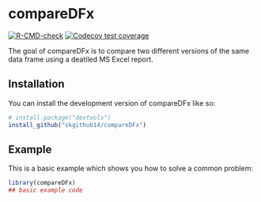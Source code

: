 
<!-- README.md is generated from README.Rmd. Please edit that file -->

# compareDFx

<!-- badges: start -->

[![R-CMD-check](https://github.com/skgithub14/compareDFx/actions/workflows/R-CMD-check.yaml/badge.svg)](https://github.com/skgithub14/compareDFx/actions/workflows/R-CMD-check.yaml)
[![Codecov test
coverage](https://codecov.io/gh/skgithub14/compareDFx/branch/master/graph/badge.svg)](https://app.codecov.io/gh/skgithub14/compareDFx?branch=master)
<!-- badges: end -->

The goal of compareDFx is to compare two different versions of the same
data frame using a deatiled MS Excel report.

## Installation

You can install the development version of compareDFx like so:

``` r
# install.package("devtools")
install_github("skgithub14/compareDFx")
```

## Example

This is a basic example which shows you how to solve a common problem:

``` r
library(compareDFx)
## basic example code
```
